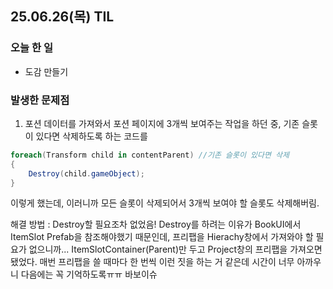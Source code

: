 ## 25.06.26(목) TIL

### 오늘 한 일
- 도감 만들기

### 발생한 문제점
1. 포션 데이터를 가져와서 포션 페이지에 3개씩 보여주는 작업을 하던 중, 기존 슬롯이 있다면 삭제하도록 하는 코드를

```csharp
foreach(Transform child in contentParent) //기존 슬롯이 있다면 삭제
{
    Destroy(child.gameObject);
}
```
이렇게 했는데, 이러니까 모든 슬롯이 삭제되어서 3개씩 보여야 할 슬롯도 삭제해버림.

해결 방법 : 
Destroy할 필요조차 없었음! Destroy를 하려는 이유가 BookUI에서 ItemSlot Prefab을 참조해야했기 때문인데,
프리팹을 Hierachy창에서 가져와야 할 필요가 없으니까... ItemSlotContainer(Parent)만 두고 Project창의 프리팹을 가져오면 됐었다.
매번 프리팹을 쓸 때마다 한 번씩 이런 짓을 하는 거 같은데 시간이 너무 아까우니 다음에는 꼭 기억하도록ㅠㅠ 바보이슈
